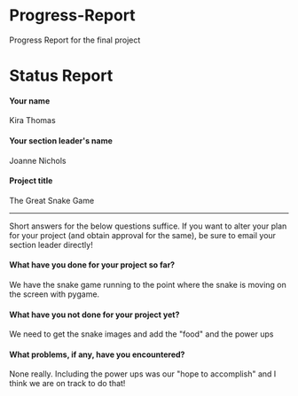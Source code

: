 # Progress-Report
Progress Report for the final project
# Status Report

#### Your name

Kira Thomas

#### Your section leader's name

Joanne Nichols

#### Project title

The Great Snake Game

***

Short answers for the below questions suffice. If you want to alter your plan for your project (and obtain approval for the same), be sure to email your section leader directly!

#### What have you done for your project so far?

We have the snake game running to the point where the snake is moving on the screen with pygame.

#### What have you not done for your project yet?

We need to get the snake images and add the "food" and the power ups

#### What problems, if any, have you encountered?

None really. Including the power ups was our "hope to accomplish" and I think we are on track to do that!
